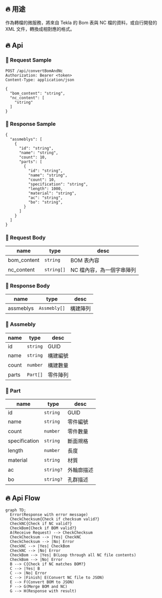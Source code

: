 ## 🔥 用途

作為轉檔的微服務，將來自 Tekla 的 Bom 表與 NC 檔的資料，或自行開發的 XML 文件，轉換成相對應的格式。

## 🔥 Api

### 🔶 Request Sample

```http
POST /api/convertBomAndNc
Authorization: Bearer <token>
Content-Type: application/json

{
  "bom_content": "string",
  "nc_content": [
    "string"
  ]
}
```

### 🔶 Response Sample

```http
{
  "assmeblys": [
    {
      "id": "string",
      "name": "string",
      "count": 10,
      "parts": [
        {
          "id": "string",
          "name": "string",
          "count": 10,
          "specification": "string",
          "length": 1000,
          "material": "string",
          "ac": "string",
          "bo": "string",
        }
      ]
    }
  ]
}
```

### 🔶 Request Body

| name        | type       | desc                      |
| ----------- | ---------- | ------------------------- |
| bom_content | `string`   | BOM 表內容                |
| nc_content  | `string[]` | NC 檔內容，為一個字串陣列 |

### 🔶 Response Body

| name      | type         | desc     |
| --------- | ------------ | -------- |
| assmeblys | `Assmebly[]` | 構建陣列 |

### 🔶 Assmebly

| name  | type     | desc     |
| ----- | -------- | -------- |
| id    | `string` | GUID     |
| name  | `string` | 構建編號 |
| count | `number` | 構建數量 |
| parts | `Part[]` | 零件陣列 |

### 🔶 Part

| name          | type      | desc       |
| ------------- | --------- | ---------- |
| id            | `string`  | GUID       |
| name          | `string`  | 零件編號   |
| count         | `number`  | 零件數量   |
| specification | `string`  | 斷面規格   |
| length        | `number`  | 長度       |
| material      | `string`  | 材質       |
| ac            | `string?` | 外輪廓描述 |
| bo            | `string?` | 孔群描述   |

## 🔥 Api Flow

```mermaid
graph TD;
  Error(Response with error message)
  CheckChecksum{Check if checksum valid?}
  CheckNC{Check if NC valid?}
  CheckBom{Check if BOM valid?}
  A(Receive Request) --> CheckChecksum
  CheckChecksum --> |Yes| CheckNC
  CheckChecksum --> |No| Error
  CheckNC --> |Yes| CheckBom
  CheckNC --> |No| Error
  CheckBom --> |Yes| B(Loop through all NC file contents)
  CheckBom --> |No| Error
  B --> C{Check if NC matches BOM?}
  C --> |Yes| B
  C --> |No| Error
  C --> |Finish| E(Convert NC file to JSON)
  E --> F(Convert BOM to JSON)
  F --> G(Merge BOM and NC)
  G --> H(Response with result)
```
